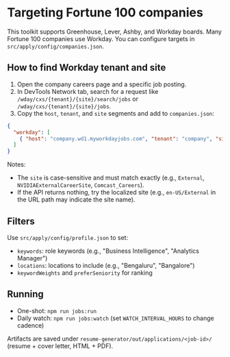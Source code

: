 # Targeting Fortune 100 companies

This toolkit supports Greenhouse, Lever, Ashby, and Workday boards. Many Fortune 100 companies use Workday. You can configure targets in `src/apply/config/companies.json`.

## How to find Workday tenant and site

1. Open the company careers page and a specific job posting.
2. In DevTools Network tab, search for a request like `/wday/cxs/{tenant}/{site}/search/jobs` or `/wday/cxs/{tenant}/{site}/jobs`.
3. Copy the `host`, `tenant`, and `site` segments and add to `companies.json`:

```json
{
  "workday": [
    { "host": "company.wd1.myworkdayjobs.com", "tenant": "company", "site": "Company_Careers" }
  ]
}
```

Notes:
- The `site` is case-sensitive and must match exactly (e.g., `External`, `NVIDIAExternalCareerSite`, `Comcast_Careers`).
- If the API returns nothing, try the localized site (e.g., `en-US/External` in the URL path may indicate the site name).

## Filters

Use `src/apply/config/profile.json` to set:
- `keywords`: role keywords (e.g., "Business Intelligence", "Analytics Manager")
- `locations`: locations to include (e.g., "Bengaluru", "Bangalore")
- `keywordWeights` and `preferSeniority` for ranking

## Running

- One-shot: `npm run jobs:run`
- Daily watch: `npm run jobs:watch` (set `WATCH_INTERVAL_HOURS` to change cadence)

Artifacts are saved under `resume-generator/out/applications/<job-id>/` (resume + cover letter, HTML + PDF).

